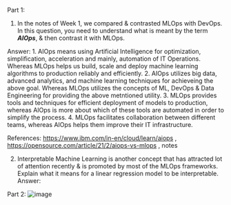 Part 1:
1. In the notes of Week 1, we compared & contrasted MLOps with DevOps. In this question, you need to understand what is meant by the term ***AIOps***, & then contrast it with MLOps.

Answer: 1. AIOps means using Artificial Intelligence for optimization, simplification, acceleration and mainly, automation of IT Operations. Whereas MLOps helps us build, scale and deploy machine learning algorithms to production reliably and efficiently. 
        2. AIOps utilizes big data, advanced analytics, and machine learning techniques for achieveing the above goal. Whereas MLOps utilizes the concepts of ML, DevOps & Data Engineering for providing the above metntioned utility. 
        3. MLOps provides tools and techniques for efficient deployment of models to production, whereas AIOps is more about which of these tools are automated in order to simplify the process. 
        4. MLOps facilitates collaboration between different teams, whereas AIOps helps them improve their IT infrastructure.

References: https://www.ibm.com/in-en/cloud/learn/aiops , https://opensource.com/article/21/2/aiops-vs-mlops , notes

2. Interpretable Machine Learning is another concept that has attracted lot of attention recently & is promoted by most of the MLOps frameworks. Explain what it means for a linear regression model to be interpretable.
Answer: 












Part 2:
![image](https://user-images.githubusercontent.com/64677521/124766697-c4fb9100-df54-11eb-9460-f3444a24474a.png)

